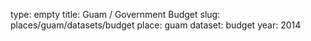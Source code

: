 type: empty
title: Guam / Government Budget
slug: places/guam/datasets/budget
place: guam
dataset: budget
year: 2014
